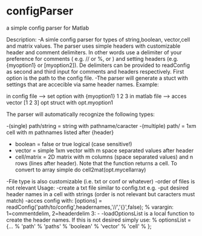 # configParser
a simple config parser for Matlab

Description:
-A simle config parser for types of string,boolean, vector,cell and matrix values. The parser uses simple headers with customizable header and comment delimiters. In other words use a delimiter of your preference for comments ( e.g. // or %, or  ) and setting headers (e.g. {myoption1} or [myoption2]). De delimiters can be provided to readConfig as second and third input for comments and headers respectively. First option is the path to the config file.
-The parser will generate a stuct with settings that are accecible via same header names. Example: 

  in config file  --> set option with 
  {myoption1}
  1 2 3
  in matlab file  --> acces vector [1 2 3] opt struct with
  opt.myoption1
  
  The parser will automatically recognize the following types: 
  
 -(single) path/string    = string with pathname/caracter
 -(multiple) path/        = 1xm cell with m pathnames listed after {header}
 - boolean                = false or true logical (case sensitive!)
 - vector                 = simple 1xm vector with m space separated values after header
 - cell/matrix            = 2D matrix with m columns (space separated values) and n rows (lines after header). Note that the           function returns a cell. To convert to array simple do cell2mat(opt.mycellarray)
 
  
-File type is also customizable (i.e. txt or conf or whatever)
-order of files is not relevant
Usage: 
-create a txt file similar to config.txt
  e.g.
-put desired header names in a cell with strings (order is not relevant but caracters must match) 
-acces config with:
    [options] = readConfig('path/to/config',headernames,'//','{}',false); % varargin: 1=commentdelim, 2=headerdelim 3: -
-loadOptionsList is a local function to create the header names. If this is not desired simply use:
       % optionsList = {...
       %      'path'
       %      'paths'
       %      'boolean'
       %      'vector'
       %      'cell'
       %      }; 
    
